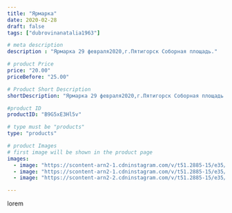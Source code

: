 ```yaml
---
title: "Ярмарка"
date: 2020-02-28
draft: false
tags: ["dubrovinanatalia1963"]

# meta description
description : "Ярмарка 29 февраля2020,г.Пятигорск Соборная площадь."

# product Price
price: "20.00"
priceBefore: "25.00"

# Product Short Description
shortDescription: "Ярмарка 29 февраля2020,г.Пятигорск Соборная площадь."

#product ID
productID: "B9G5xE3Hl5v"

# type must be "products"
type: "products"

# product Images
# first image will be shown in the product page
images:
  - image: "https://scontent-arn2-1.cdninstagram.com/v/t51.2885-15/e35/87527198_198066371299874_3104425908308498628_n.jpg?_nc_ht=scontent-arn2-1.cdninstagram.com&_nc_cat=102&_nc_ohc=_VbGgDz5i4EAX8nmFBt&se=7&tp=1&oh=723478f9f682ea910a4e3a31b9db291f&oe=605C6DF8&ig_cache_key=MjI1Mzc0MjcyMjc1ODAwMjA0OQ%3D%3D.2"
  - image: "https://scontent-arn2-1.cdninstagram.com/v/t51.2885-15/e35/87598925_1319342628259737_2173745218201279442_n.jpg?_nc_ht=scontent-arn2-1.cdninstagram.com&_nc_cat=109&_nc_ohc=mCZ7utuboTcAX_qaNzN&se=7&tp=1&oh=4db296fa45a393058de2b7e4903a5c0e&oe=605BF442&ig_cache_key=MjI1Mzc0MjcyMjczMjg4MDIyNQ%3D%3D.2"
  - image: "https://scontent-arn2-2.cdninstagram.com/v/t51.2885-15/e35/88923014_192590961975077_3420918907149727473_n.jpg?_nc_ht=scontent-arn2-2.cdninstagram.com&_nc_cat=105&_nc_ohc=mZAI98WVj8MAX_frnFc&se=7&tp=1&oh=bf764fe6d34310b747f62858b4f87823&oe=605CD8CD&ig_cache_key=MjI1Mzc0MjcyMjc0OTcyNjg4MQ%3D%3D.2"

---
```

lorem
